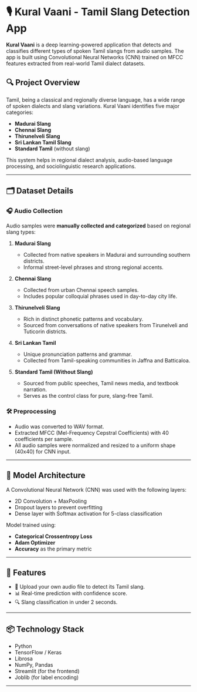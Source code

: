 # 🎙️ Kural Vaani - Tamil Slang Detection App

**Kural Vaani** is a deep learning-powered application that detects and classifies different types of spoken Tamil slangs from audio samples. The app is built using Convolutional Neural Networks (CNN) trained on MFCC features extracted from real-world Tamil dialect datasets.

## 🔍 Project Overview

Tamil, being a classical and regionally diverse language, has a wide range of spoken dialects and slang variations. Kural Vaani identifies five major categories:

- **Madurai Slang**
- **Chennai Slang**
- **Thirunelveli Slang**
- **Sri Lankan Tamil Slang**
- **Standard Tamil** (without slang)

This system helps in regional dialect analysis, audio-based language processing, and sociolinguistic research applications.

---

## 🗂️ Dataset Details

### 🎧 Audio Collection

Audio samples were **manually collected and categorized** based on regional slang types:

1. **Madurai Slang**
   - Collected from native speakers in Madurai and surrounding southern districts.
   - Informal street-level phrases and strong regional accents.

2. **Chennai Slang**
   - Collected from urban Chennai speech samples.
   - Includes popular colloquial phrases used in day-to-day city life.

3. **Thirunelveli Slang**
   - Rich in distinct phonetic patterns and vocabulary.
   - Sourced from conversations of native speakers from Tirunelveli and Tuticorin districts.

4. **Sri Lankan Tamil**
   - Unique pronunciation patterns and grammar.
   - Collected from Tamil-speaking communities in Jaffna and Batticaloa.

5. **Standard Tamil (Without Slang)**
   - Sourced from public speeches, Tamil news media, and textbook narration.
   - Serves as the control class for pure, slang-free Tamil.

### 🛠️ Preprocessing
- Audio was converted to WAV format.
- Extracted MFCC (Mel-Frequency Cepstral Coefficients) with 40 coefficients per sample.
- All audio samples were normalized and resized to a uniform shape (40x40) for CNN input.

---

## 🧠 Model Architecture

A Convolutional Neural Network (CNN) was used with the following layers:
- 2D Convolution + MaxPooling
- Dropout layers to prevent overfitting
- Dense layer with Softmax activation for 5-class classification

Model trained using:
- **Categorical Crossentropy Loss**
- **Adam Optimizer**
- **Accuracy** as the primary metric

---

## 🚀 Features

- 🎤 Upload your own audio file to detect its Tamil slang.
- 📊 Real-time prediction with confidence score.
- 🔍 Slang classification in under 2 seconds.

---

## 📦 Technology Stack

- Python
- TensorFlow / Keras
- Librosa
- NumPy, Pandas
- Streamlit (for the frontend)
- Joblib (for label encoding)

---

